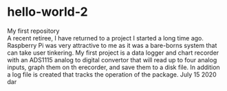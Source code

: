 # hello-world-2
My first repository                        
A recent retiree, I have returned to a project I started a long time ago.
Raspberry Pi was very attractive to me as it was a bare-borns system that can take user tinkering.
My first project is a data logger and chart recorder with an ADS1115 analog to digital convertor
that will read up to four analog inputs, graph them on th erecorder, and save them to a disk file.
In addition a log file is created that tracks the operation of the package.
July 15 2020
dar
